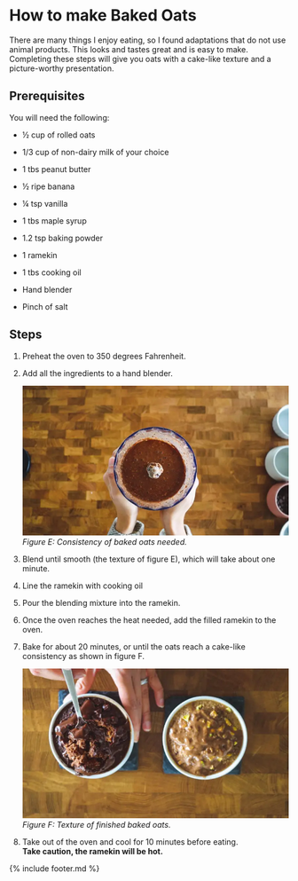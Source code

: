# How to make Baked Oats

There are many things I enjoy eating, so I found adaptations that do not
use animal products. This looks and tastes great and is easy to make.
Completing these steps will give you oats with a cake-like texture and a
picture-worthy presentation.

## Prerequisites

You will need the following:

- ½ cup of rolled oats

- 1/3 cup of non-dairy milk of your choice

- 1 tbs peanut butter

- ½ ripe banana

- ¼ tsp vanilla

- 1 tbs maple syrup

- 1.2 tsp baking powder

- 1 ramekin

- 1 tbs cooking oil

- Hand blender

- Pinch of salt

## Steps

1. Preheat the oven to 350 degrees Fahrenheit.

2. Add all the ingredients to a hand blender.

    ![Blended ingredients](media/image6.png)  
    *Figure E: Consistency of baked oats needed.*

3. Blend until smooth (the texture of figure E), which will take about
    one minute.

4. Line the ramekin with cooking oil

5. Pour the blending mixture into the ramekin.

6. Once the oven reaches the heat needed, add the filled ramekin to the
    oven.

7. Bake for about 20 minutes, or until the oats reach a cake-like
    consistency as shown in figure F.

    ![Baked Oats](media/image7.png)  
    *Figure F: Texture of finished baked oats.*

8. Take out of the oven and cool for 10 minutes before eating.  
  **Take caution, the ramekin will be hot.**

{% include footer.md %}
